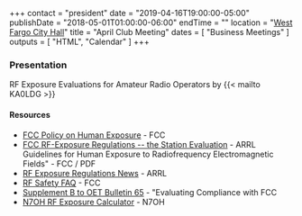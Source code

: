 +++
contact = "president"
date = "2019-04-16T19:00:00-05:00"
publishDate = "2018-05-01T01:00:00-06:00"
endTime = ""
location = "[West Fargo City Hall](/places/west-fargo-city-hall/)"
title = "April Club Meeting"
dates = [ "Business Meetings" ]
outputs = [ "HTML", "Calendar" ]
+++

### Presentation

RF Exposure Evaluations for Amateur Radio Operators by {{< mailto KA0LDG >}} 

#### Resources

* [FCC Policy on Human Exposure](https://www.fcc.gov/general/fcc-policy-human-exposure) - FCC
* [FCC RF-Exposure Regulations -- the Station Evaluation](http://www.arrl.org/fcc-rf-exposure-regulations-the-station-evaluation) - ARRL
Guidelines for Human Exposure to Radiofrequency Electromagnetic Fields" - FCC / PDF
* [RF Exposure Regulations News](http://www.arrl.org/rf-exposure-regulations-news) - ARRL
* [RF Safety FAQ](https://www.fcc.gov/engineering-technology/electromagnetic-compatibility-division/radio-frequency-safety/faq/rf-safety) - FCC
* [Supplement B to OET Bulletin 65](https://transition.fcc.gov/bureaus/oet/info/documents/bulletins/oet65/oet65b.pdf) - "Evaluating Compliance with FCC
* [N7OH RF Exposure Calculator](http://vernon.mauery.com/radio/rfe/rfe_calc.html) - N7OH
